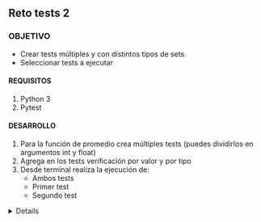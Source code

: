 
	
## Reto tests 2 

### OBJETIVO 

- Crear tests múltiples y con distintos tipos de sets
- Seleccionar tests a ejecutar

#### REQUISITOS 

1. Python 3
2. Pytest

#### DESARROLLO

1. Para la función de promedio crea múltiples tests (puedes dividirlos en argumentos int y float)
2. Agrega en los tests verificación por valor y por tipo
3. Desde terminal realiza la ejecución de:
	- Ambos tests
	- Primer test
	- Segundo test


<details>
	Se crea el siguiente archivo de tests
	from promedio import promedio

	def test_promedio_int():
		resultado = promedio(2,4)
		assert resultado == 3
		assert type(resultado) is float
		resultado = promedio(10,11)
		assert resultado == 10.5
		assert type(resultado) is float


	def test_promedio_float():
		resultado = promedio(10.1,10.3)
		assert resultado == 10.2
		assert type(resultado) is float
		resultado = promedio(6.0 ,6.5)
		assert resultado == 6.25
		assert type(resultado) is float

	Para ejecutar el primer test

	$pytest -v
	======================================================================================== test session starts ========================================================================================
	platform linux -- Python 3.7.6, pytest-5.3.5, py-1.8.1, pluggy-0.13.1 -- /home/luisams/anaconda3/bin/python
	cachedir: .pytest_cache
	hypothesis profile 'default' -> database=DirectoryBasedExampleDatabase('/home/luisams/Documentos/bedu/B1-Programacion-Con-Python-2020/Sesion-08/Reto-02/.hypothesis/examples')
	rootdir: /home/luisams/Documentos/bedu/B1-Programacion-Con-Python-2020/Sesion-08/Reto-02
	plugins: doctestplus-0.5.0, arraydiff-0.3, astropy-header-0.1.2, hypothesis-5.5.4, remotedata-0.3.2, openfiles-0.4.0
	collected 2 items                                                                                                                                                                                   

	test_promedio.py::test_promedio_int PASSED                                                                                                                                                    [ 50%]
	test_promedio.py::test_promedio_float PASSED       
	                                                                                                                                           [100%]

	========================================================================================= 2 passed in 0.02s =========================================================================================

	Para ejecutar el primer test
	$ pytest -v test_promedio.py::test_promedio_int
	======================================================================================== test session starts ========================================================================================
	platform linux -- Python 3.7.6, pytest-5.3.5, py-1.8.1, pluggy-0.13.1 -- /home/luisams/anaconda3/bin/python
	cachedir: .pytest_cache
	hypothesis profile 'default' -> database=DirectoryBasedExampleDatabase('/home/luisams/Documentos/bedu/B1-Programacion-Con-Python-2020/Sesion-08/Reto-02/.hypothesis/examples')
	rootdir: /home/luisams/Documentos/bedu/B1-Programacion-Con-Python-2020/Sesion-08/Reto-02
	plugins: doctestplus-0.5.0, arraydiff-0.3, astropy-header-0.1.2, hypothesis-5.5.4, remotedata-0.3.2, openfiles-0.4.0
	collected 1 item                                                                                                                                                                                    

	test_promedio.py::test_promedio_int PASSED                                                                                                                                                    [100%]

	========================================================================================= 1 passed in 0.01s =========================================================================================

	$ pytest -v test_promedio.py::test_promedio_float
	======================================================================================== test session starts ========================================================================================
	platform linux -- Python 3.7.6, pytest-5.3.5, py-1.8.1, pluggy-0.13.1 -- /home/luisams/anaconda3/bin/python
	cachedir: .pytest_cache
	hypothesis profile 'default' -> database=DirectoryBasedExampleDatabase('/home/luisams/Documentos/bedu/B1-Programacion-Con-Python-2020/Sesion-08/Reto-02/.hypothesis/examples')
	rootdir: /home/luisams/Documentos/bedu/B1-Programacion-Con-Python-2020/Sesion-08/Reto-02
	plugins: doctestplus-0.5.0, arraydiff-0.3, astropy-header-0.1.2, hypothesis-5.5.4, remotedata-0.3.2, openfiles-0.4.0
	collected 1 item                                                                                                                                                                                    

	test_promedio.py::test_promedio_float PASSED                                                                                                                                                  [100%]

	========================================================================================= 1 passed in 0.02s ========================================================================================
</details> 



